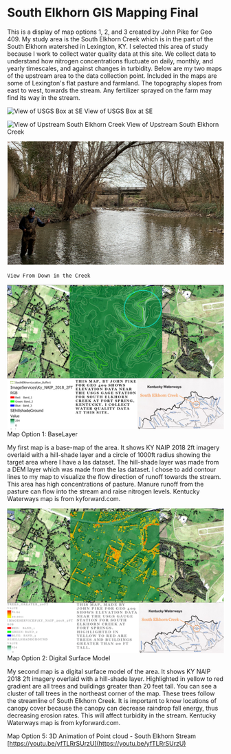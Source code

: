 # **South Elkhorn GIS Mapping Final**
This is a display of map options 1, 2, and 3 created by John Pike for Geo 409. My study area is the South Elkhorn Creek which is in the part of the South Elkhorn watershed in Lexington, KY. I selected this area of study because I work to collect water quality data at this site. We collect data to understand how nitrogen concentrations fluctuate on daily, monthly, and yearly timescales, and against changes in turbidity. Below are my two maps of the upstream area to the data collection point. Included in the maps are some of Lexington's flat pasture and farmland. The topography slopes from east to west, towards the stream. Any fertilizer sprayed on the farm may find its way in the stream. 

![View of USGS Box at SE](USGSView.JPG)
View of USGS Box at SE

![View of Upstream South Elkhorn Creek](UpstreamView.JPG)
View of Upstream South Elkhorn Creek

![View From Down in the Creek](JohnBridgeCrop.PNG)
    
    View From Down in the Creek

![Map Option 1: BaseLayer Contour Map Upstream of the Project Area](SEBasemap/SEhillshade.jpg)
Map Option 1: BaseLayer

My first map is a base-map of the area. It shows KY NAIP 2018 2ft imagery overlaid with a hill-shade layer and a circle of 1000ft radius showing the target area where I have a las dataset. The hill-shade layer was made from a DEM layer which was made from the las dataset. I chose to add contour lines to my map to visualize the flow direction of runoff towards the stream. This area has high concentrations of pasture. Manure runoff from the pasture can flow into the stream and raise nitrogen levels. Kentucky Waterways map is from kyforward.com.

![Map Option 2: Digital Surface Model Showing Canopy Cover](SECanopy/SE%20Canopy%20Layout_Ground.jpg)
Map Option 2: Digital Surface Model

My second map is a digital surface model of the area. It shows KY NAIP 2018 2ft imagery overlaid with a hill-shade layer. Highlighted in yellow to red gradient are all trees and buildings greater than 20 feet tall. You can see a cluster of tall trees in the northeast corner of the map. These trees follow the streamline of South Elkhorn Creek. It is important to know locations of canopy cover because the canopy can decrease raindrop fall energy, thus decreasing erosion rates. This will affect turbidity in the stream. Kentucky Waterways map is from kyforward.com. 

Map Option 5: 3D Animation of Point cloud - South Elkhorn Stream
[https://youtu.be/yfTLRrSUrzU](https://youtu.be/yfTLRrSUrzU)